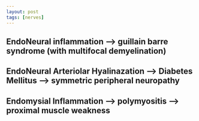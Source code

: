 ```yaml
---
layout: post
tags: [nerves]
---
```


## EndoNeural inflammation --> guillain barre syndrome (with multifocal demyelination)

## EndoNeural Arteriolar Hyalinazation --> Diabetes Mellitus --> symmetric peripheral neuropathy 

## Endomysial Inflammation --> polymyositis --> proximal muscle weakness
